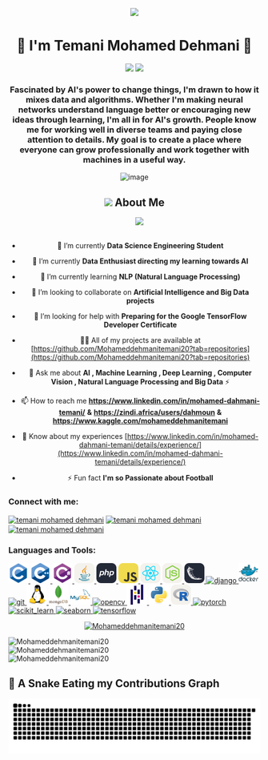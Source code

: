 <p align="center" >
<img src="https://readme-typing-svg.herokuapp.com/?lines=Hello,+World+!&center=true&size=35">
  </p> 
<h1 align="center">👋 I'm Temani Mohamed Dehmani 👋 </h1>

<div align="center">

![](https://img.shields.io/badge/Data%20Enthusiast-1d7cf2)
![](https://komarev.com/ghpvc/?username=Mohameddehmanitemani20)

<h3 align="center">Fascinated by AI's power to change things, I'm drawn to how it mixes data and algorithms. Whether I'm making neural networks understand language better or encouraging new ideas through learning, I'm all in for AI's growth. People know me for working well in diverse teams and paying close attention to details. My goal is to create a place where everyone can grow professionally and work together with machines in a useful way.</h3>

![image](https://media.bizj.us/view/img/10755766/gettyimages-802851578*900xx5000-2813-0-290.jpg)



## <picture><img src = "https://github.com/7oSkaaa/7oSkaaa/blob/main/Images/about_me.gif?raw=true" width = 50px></picture> About Me 

<picture> <img align="right" src="https://github.com/7oSkaaa/7oSkaaa/blob/main/Images/Right_Side.gif?raw=true" width = 250px></picture>

<br><br>

- 🔭 I’m currently  **Data Science Engineering Student**

- 🌱 I’m currently **Data Enthusiast directing my learning towards AI**
  
- 🔻 I’m currently learning **NLP (Natural Language Processing)**

- 👯 I’m looking to collaborate on **Artificial Intelligence and Big Data projects**

- 🤝 I’m looking for help with **Preparing for the Google TensorFlow Developer Certificate**


- 👨‍💻 All of my projects are available at [https://github.com/Mohameddehmanitemani20?tab=repositories](https://github.com/Mohameddehmanitemani20?tab=repositories)

- 💬 Ask me about **AI , Machine Learning , Deep Learning , Computer Vision , Natural Language Processing and Big Data** ⚡


- 📫 How to reach me **https://www.linkedin.com/in/mohamed-dahmani-temani/** **&** **https://zindi.africa/users/dahmoun** **&** **https://www.kaggle.com/mohameddehmanitemani**

- 📄 Know about my experiences [https://www.linkedin.com/in/mohamed-dahmani-temani/details/experience/](https://www.linkedin.com/in/mohamed-dahmani-temani/details/experience/)
  
- ⚡ Fun fact **I'm so Passionate about Football**
  
<h3 align="left">Connect with me:</h3>
<p align="left">
<a href="https://www.linkedin.com/in/mohamed-dahmani-temani/" target="blank"><img align="center" src="https://raw.githubusercontent.com/rahuldkjain/github-profile-readme-generator/master/src/images/icons/Social/linked-in-alt.svg" alt="temani mohamed dehmani" height="30" width="40" /></a>
<a href="https://www.facebook.com/dahmoun.challouftemani.75/" target="blank"><img align="center" src="https://raw.githubusercontent.com/rahuldkjain/github-profile-readme-generator/master/src/images/icons/Social/facebook.svg" alt="temani mohamed dehmani" height="30" width="40" /></a>
<a href="https://www.instagram.com/dahmountmn/" target="blank"><img align="center" src="https://raw.githubusercontent.com/rahuldkjain/github-profile-readme-generator/master/src/images/icons/Social/instagram.svg" alt="temani mohamed dehmani" height="30" width="40" /></a>
</p>

<h3 align="left">Languages and Tools:</h3>
<p align="left"> <a href="https://www.cprogramming.com/" target="_blank" rel="noreferrer"> <img src="https://raw.githubusercontent.com/devicons/devicon/master/icons/c/c-original.svg" alt="c" width="40" height="40"/> </a> <a href="https://www.w3schools.com/cpp/" target="_blank" rel="noreferrer"> <img src="https://raw.githubusercontent.com/devicons/devicon/master/icons/cplusplus/cplusplus-original.svg" alt="cplusplus" width="40" height="40"/> </a> <a href="https://www.w3schools.com/cs/" target="_blank" rel="noreferrer"> <img src="https://raw.githubusercontent.com/devicons/devicon/master/icons/csharp/csharp-original.svg" alt="csharp" width="40" height="40"/> </a><a href="https://docs.oracle.com/en/java/" target="_blank" rel="noreferrer"> <img src="https://github.com/tandpfun/skill-icons/blob/main/icons/Java-Light.svg" alt="java" width="40" height="40"/> </a><a href="https://www.php.net/docs.php" target="_blank" rel="noreferrer"> <img src="https://github.com/tandpfun/skill-icons/blob/main/icons/PHP-Dark.svg" alt="php" width="40" height="40"/> </a><a href="https://developer.mozilla.org/fr/docs/Web/JavaScript" target="_blank" rel="noreferrer"> <img src="https://github.com/tandpfun/skill-icons/blob/main/icons/JavaScript.svg" alt="javasript" width="40" height="40"/> </a><a href="https://legacy.reactjs.org/docs/getting-started.html" target="_blank" rel="noreferrer"> <img src="https://github.com/tandpfun/skill-icons/blob/main/icons/React-Light.svg" alt="reactjs" width="40" height="40"/> </a> <a href="https://nodejs.org/en" target="_blank" rel="noreferrer"> <img src="https://github.com/tandpfun/skill-icons/blob/main/icons/NodeJS-Light.svg" alt="nodejs" width="40" height="40"/> </a><a href="https://flask.palletsprojects.com/en/3.0.x/" target="_blank" rel="noreferrer"> <img src="https://github.com/tandpfun/skill-icons/blob/main/icons/Flask-Dark.svg" alt="flask" width="40" height="40"/> </a> <a href="https://www.djangoproject.com/" target="_blank" rel="noreferrer"> <img src="https://cdn.worldvectorlogo.com/logos/django.svg" alt="django" width="40" height="40"/> </a> <a href="https://www.docker.com/" target="_blank" rel="noreferrer"> <img src="https://raw.githubusercontent.com/devicons/devicon/master/icons/docker/docker-original-wordmark.svg" alt="docker" width="40" height="40"/> </a>  <a href="https://git-scm.com/" target="_blank" rel="noreferrer"> <img src="https://www.vectorlogo.zone/logos/git-scm/git-scm-icon.svg" alt="git" width="40" height="40"/> </a> <a href="https://www.linux.org/" target="_blank" rel="noreferrer"> <img src="https://raw.githubusercontent.com/devicons/devicon/master/icons/linux/linux-original.svg" alt="linux" width="40" height="40"/> </a>  <a href="https://www.mongodb.com/" target="_blank" rel="noreferrer"> <img src="https://raw.githubusercontent.com/devicons/devicon/master/icons/mongodb/mongodb-original-wordmark.svg" alt="mongodb" width="40" height="40"/> </a> <a href="https://www.mysql.com/" target="_blank" rel="noreferrer"> <img src="https://raw.githubusercontent.com/devicons/devicon/master/icons/mysql/mysql-original-wordmark.svg" alt="mysql" width="40" height="40"/> </a> <a href="https://opencv.org/" target="_blank" rel="noreferrer"> <img src="https://www.vectorlogo.zone/logos/opencv/opencv-icon.svg" alt="opencv" width="40" height="40"/> </a> <a href="https://pandas.pydata.org/" target="_blank" rel="noreferrer"> <img src="https://raw.githubusercontent.com/devicons/devicon/2ae2a900d2f041da66e950e4d48052658d850630/icons/pandas/pandas-original.svg" alt="pandas" width="40" height="40"/> </a> <a href="https://www.python.org" target="_blank" rel="noreferrer"> <img src="https://raw.githubusercontent.com/devicons/devicon/master/icons/python/python-original.svg" alt="python" width="40" height="40"/> </a><a href="https://www.r-project.org/other-docs.html" target="_blank" rel="noreferrer"> <img src="https://github.com/tandpfun/skill-icons/blob/main/icons/R-Light.svg" alt="R" width="40" height="40"/> </a><a href="https://pytorch.org/" target="_blank" rel="noreferrer"> <img src="https://www.vectorlogo.zone/logos/pytorch/pytorch-icon.svg" alt="pytorch" width="40" height="40"/> </a> <a href="https://scikit-learn.org/" target="_blank" rel="noreferrer"> <img src="https://upload.wikimedia.org/wikipedia/commons/0/05/Scikit_learn_logo_small.svg" alt="scikit_learn" width="40" height="40"/> </a> <a href="https://seaborn.pydata.org/" target="_blank" rel="noreferrer"> <img src="https://seaborn.pydata.org/_images/logo-mark-lightbg.svg" alt="seaborn" width="40" height="40"/> </a> <a href="https://www.tensorflow.org" target="_blank" rel="noreferrer"> <img src="https://www.vectorlogo.zone/logos/tensorflow/tensorflow-icon.svg" alt="tensorflow" width="40" height="40"/> </a>
 
 </p>

<p align="center"> <a href="https://github.com/ryo-ma/github-profile-trophy"><img src="https://github-profile-trophy.vercel.app/?username=Mohameddehmanitemani20&theme=onedark&row=2&column=3" alt="Mohameddehmanitemani20" /></a> </p>
</div>

<img  src="https://github-readme-stats.vercel.app/api/top-langs?username=Mohameddehmanitemani20&show_icons=true&locale=en&layout=compact&theme=react&border_color=61dafb&hide_border=true" alt="Mohameddehmanitemani20" />

<br/>

<img class="center" src="https://github-readme-stats.vercel.app/api?username=Mohameddehmanitemani20&show_icons=true&theme=react&border_color=61dafb&hide_border=true" alt="Mohameddehmanitemani20" />


<br/>

<img class="center" src="https://github-readme-streak-stats.herokuapp.com/?user=Mohameddehmanitemani20&theme=react&border=61dafb&hide_border=true" alt="Mohameddehmanitemani20" />

<br/>


## 🐍 A Snake Eating my Contributions Graph
	
<p align = "center">
	<img src = "https://github.com/7oSkaaa/7oSkaaa/blob/output/github-contribution-grid-snake.svg?" alt = "Snake Game"/>
</p>



